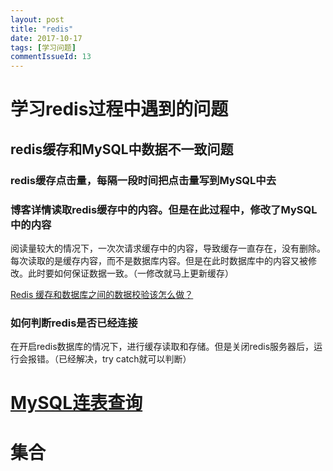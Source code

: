 ```yaml
---
layout: post
title: "redis"
date: 2017-10-17
tags: [学习问题]
commentIssueId: 13
---
```


# 学习redis过程中遇到的问题

## redis缓存和MySQL中数据不一致问题

### redis缓存点击量，每隔一段时间把点击量写到MySQL中去

### 博客详情读取redis缓存中的内容。但是在此过程中，修改了MySQL中的内容

阅读量较大的情况下，一次次请求缓存中的内容，导致缓存一直存在，没有删除。每次读取的是缓存内容，而不是数据库内容。但是在此时数据库中的内容又被修改。此时要如何保证数据一致。（一修改就马上更新缓存）

[Redis 缓存和数据库之间的数据校验该怎么做？](https://segmentfault.com/q/1010000001589464)

### 如何判断redis是否已经连接

在开启redis数据库的情况下，进行缓存读取和存储。但是关闭redis服务器后，运行会报错。（已经解决，try catch就可以判断）

# [MySQL连表查询](http://www.runoob.com/mysql/mysql-join.html)


# 集合

